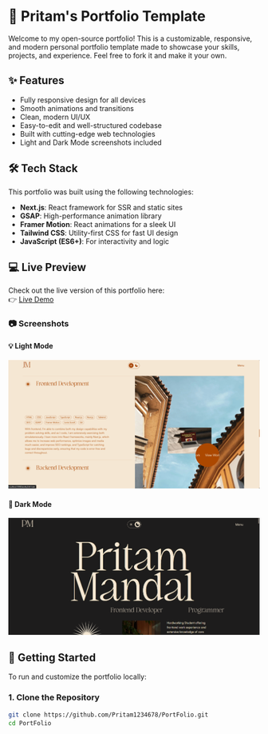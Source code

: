 # 🚀 Pritam's Portfolio Template

Welcome to my open-source portfolio! This is a customizable, responsive, and modern personal portfolio template made to showcase your skills, projects, and experience. Feel free to fork it and make it your own.

## ✨ Features

- Fully responsive design for all devices  
- Smooth animations and transitions  
- Clean, modern UI/UX  
- Easy-to-edit and well-structured codebase  
- Built with cutting-edge web technologies  
- Light and Dark Mode screenshots included  

## 🛠️ Tech Stack

This portfolio was built using the following technologies:

- **Next.js**: React framework for SSR and static sites  
- **GSAP**: High-performance animation library  
- **Framer Motion**: React animations for a sleek UI  
- **Tailwind CSS**: Utility-first CSS for fast UI design  
- **JavaScript (ES6+)**: For interactivity and logic  

## 💻 Live Preview

Check out the live version of this portfolio here:  
👉 [Live Demo](https://pritammandalportfolio.netlify.app/)

### 📷 Screenshots

#### 💡 Light Mode  
![Light Mode](public/preview/preview2.png)

#### 🌙 Dark Mode  
![Dark Mode](public/preview/preview1.png)

## 🚀 Getting Started

To run and customize the portfolio locally:

### 1. Clone the Repository

```bash
git clone https://github.com/Pritam1234678/PortFolio.git
cd PortFolio
